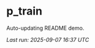 # p_train

Auto-updating README demo.

<!--START_SECTION:status-->
_Last run: 2025-09-07 16:37 UTC_
<!--END_SECTION:status-->























































































































































































































































































































































































